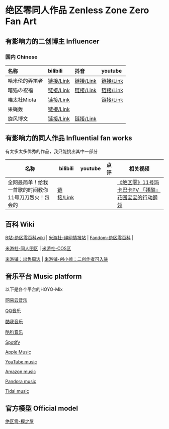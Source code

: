 # 绝区零同人作品 Zenless Zone Zero Fan Art



## 有影响力的二创博主 Influencer
### 国内 Chinese

| 名称            | bilibili                                          | 抖音                                        | youtube                                        |
| :-------------- | :------------------------------------------------ | :------------------------------------------ | :--------------------------------------------- |
| 哈米伦的弄笛者  | [链接/Link](https://space.bilibili.com/11742550)  | [链接/Link](https://v.douyin.com/i2AHq9py/) | [链接/Link](https://www.youtube.com/@hamelin_) |
| 暗猫の祝福     | [链接/Link](https://space.bilibili.com/888465)           | [链接/Link](https://v.douyin.com/i2APf567/) | [链接/Link](https://www.youtube.com/@MiotaWorks)        |
| 喵太社Miota    | [链接/Link](https://space.bilibili.com/2632731)          |                                             | [链接/Link](https://www.youtube.com/@MiotaWorks)        |
| 果蝇轰         | [链接/Link](https://space.bilibili.com/8469526)          |                                             |                                                         |
|旋风博文 | [链接/Link](https://space.bilibili.com/11912132) | [链接/Link](https://v.douyin.com/iMhmacSP/) |

## 有影响力的同人作品 Influential fan works

有太多太多优秀的作品，我只能挑出其中一部分

| 名称                                                         | bilibili                                                     | youtube                                                  | 点评                                       | 相关视频                             |
| ------------------------------------------------------------ | ------------------------------------------------------------ | -------------------------------------------------------- | ------------------------------------------ |----------------------------------|
| 全网最简单！给我一首歌的时间教你11号刀刀烈火！包会的   | [链接/Link](https://www.bilibili.com/video/BV1h6hxe8E7a/)     |  |       | [《绝区零》11号玛卡巴卡PV 「残酷」花园宝宝的行动纲领](https://www.bilibili.com/video/BV1Af421q78D/) |


## 百科 Wiki

[B站-绝区零百科wiki](https://wiki.biligame.com/zzz/)  | [米游社-绳网情报站](https://baike.mihoyo.com/zzz/wiki/) | [Fandom-绝区零百科](https://zenless-zone-zero.fandom.com/wiki/Zenless_Zone_Zero_Wiki) |

[米游社-同人图区](https://www.miyoushe.com/zzz/home/59) | [米游社-COS区](https://www.miyoushe.com/zzz/home/65)

[米游铺：出售周边](https://www.mihoyogift.com/) | [米游铺-创小摊：二创作者可入驻](https://www.mihoyogift.com/kol)



## 音乐平台 Music platform

以下是各个平台的HOYO-Mix

[网易云音乐](https://music.163.com/#/artist/album?id=12487174)

[QQ音乐](https://y.qq.com/n/ryqq/singer/001uz8tl04tdL8)

[酷我音乐](https://www.kuwo.cn/singer_detail/960299)

[酷狗音乐](https://www.kugou.com/singer/info/O34QK0ECB21E3/)

[Spotify](https://open.spotify.com/artist/2YvlK6lKiKVjXxsjvNbnqg)

[Apple Music](https://music.apple.com/cn/artist/hoyo-mix/1447413190)

[YouTube music](https://music.youtube.com/channel/UCJ4yjqc1XuGgiE35NsSSkYA?si=pRHYRDe5eRP2_Dkj)

[Amazon music](https://music.amazon.in/artists/B07LH5B3G1/hoyo-mix)

[Pandora music](https://www.pandora.com/artist/hoyo-mix/ARcf5Jdntjzl24m)

[Tidal music](https://tidal.com/browse/artist/10758139)


## 官方模型 Official model

[绝区零-模之屋](https://www.aplaybox.com/u/352588796/model)

